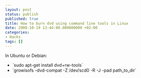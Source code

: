 ```yaml
---
layout: post
status: publish
published: true
title: How to burn dvd using command line tools in Linux
date: 2008-10-19 13:44:00.000000000 +02:00
categories:
- Hacks
tags: []
---
```

In Ubuntu or Debian:
<ul>
	<li>`sudo apt-get install dvd+rw-tools`</li>
	<li>`growisofs -dvd-compat -Z /dev/scd0 -R -J -pad path_to_dir`</li>
</ul>
